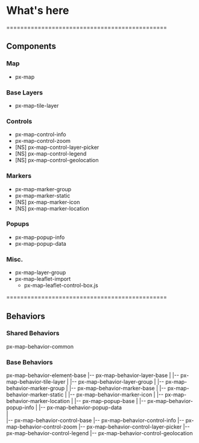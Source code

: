 # What's here

==============================================

## Components

### Map
* px-map

### Base Layers
* px-map-tile-layer

### Controls
* px-map-control-info
* px-map-control-zoom
* [NS] px-map-control-layer-picker
* [NS] px-map-control-legend
* [NS] px-map-control-geolocation

### Markers
* px-map-marker-group
* px-map-marker-static
* [NS] px-map-marker-icon
* [NS] px-map-marker-location

### Popups
* px-map-popup-info
* px-map-popup-data

### Misc.
* px-map-layer-group
* px-map-leaflet-import
  * px-map-leaflet-control-box.js

==============================================

## Behaviors

### Shared Behaviors
px-map-behavior-common

### Base Behaviors
px-map-behavior-element-base
  |-- px-map-behavior-layer-base
  |   |-- px-map-behavior-tile-layer
  |   |-- px-map-behavior-layer-group
  |   |-- px-map-behavior-marker-group
  |   |-- px-map-behavior-marker-base
  |     |-- px-map-behavior-marker-static
  |     |-- px-map-behavior-marker-icon
  |     |-- px-map-behavior-marker-location
  |   |-- px-map-popup-base
  |     |-- px-map-behavior-popup-info
  |     |-- px-map-behavior-popup-data  
  |     
  |-- px-map-behavior-control-base
      |-- px-map-behavior-control-info
      |-- px-map-behavior-control-zoom
      |-- px-map-behavior-control-layer-picker
      |-- px-map-behavior-control-legend
      |-- px-map-behavior-control-geolocation
